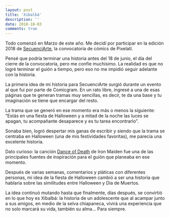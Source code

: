 ```yaml
---
layout: post
title: 'Xibalbá'
description: ''
date: 2018-10-03
comments: true
---
```


Todo comenzó en Marzo de este año. Me decidí por participar en la edición 2018 de [SecuenciArte](https://pixelatl.com/es-MX/contenidos/776629BA-24BA-4E36-899B-ABE5044642DF/SecuenciArte.html), la convocatoria de cómics de Pixelatl.

Pensé que podría terminar una historia antes del 18 de junio, el día del cierre de la convocatoria, pero me confíe muchísimo. La realidad es que no logré terminar el guión a tiempo, pero eso no me impidió seguir adelante con la historia.

La primera idea de mi historia para SecuenciArte surgió durante un evento al que fui por parte de Comicgram. En un rato libre, ingresé a una de esas páginas que te generan tramas muy sencillas, es decir, te da una base y tu imaginación se tiene que encargar del resto.

La trama que se generó en ese momento era más o menos la siguiente: “Estás en una fiesta de Halloween y a mitad de la noche las luces se apagan, tu acompañante desaparece y es tu tarea encontrarlo”.

Sonaba bien, logró despertar mis ganas de escribir y siendo que la trama se centraba en Halloween (una de mis festividades favoritas), me parecía una excelente historia.

Dato curioso: la canción [Dance of Death](https://www.youtube.com/watch?v=iPvBDt5cxgs) de Iron Maiden fue una de las principales fuentes de inspiración para el guión que planeaba en ese momento.

Después de varias semanas, comentarios y pláticas con diferentes personas, mi idea de la fiesta de Halloween cambió a ser una historia que hablaría sobre las similitudes entre Halloween y Día de Muertos.

La idea continuó mutando hasta que finalmente, días después, se convirtió en lo que hoy es Xibalbá: la historia de un adolescente que al acampar junto a sus amigos, en medio de la selva chiapaneca, vivirá una experiencia que no solo marcará su vida, también su alma… Para siempre.
